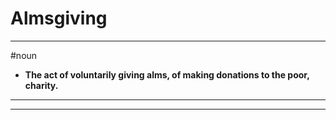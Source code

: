 # Almsgiving
---
#noun
- **The act of voluntarily giving alms, of making donations to the poor, charity.**
---
---
